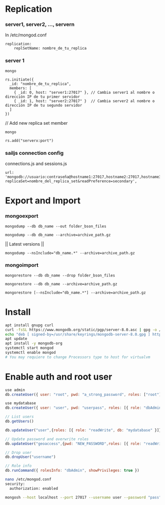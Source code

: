 # Replication
### server1, server2, ..., servern
In /etc/mongod.conf
```
replication:
    replSetName: nombre_de_tu_replica
```

### server 1
`mongo`

```
rs.initiate({
  _id: "nombre_de_tu_replica",
  members: [
    { _id: 0, host: "server1:27017" }, // Cambia server1 al nombre o dirección IP de tu primer servidor
    { _id: 1, host: "server2:27017" }  // Cambia server2 al nombre o dirección IP de tu segundo servidor
  ]
})
```

// Add new replica set member

`mongo`

`rs.add("serverx:port")`


### sailjs connection config
connections.js and sessions.js

```
url: 'mongodb://usuario:contraseña@hostname1:27017,hostname2:27017,hostname3:27017/base_de_datos?replicaSet=nombre_del_replica_set&readPreference=secondary',
```


# Export and Import

### mongoexport
`mongodump --db db_name --out folder_bson_files`

`mongodump --db db_name --archive=archive_path.gz`

 || Latest versions ||


`mongodump --nsInclude="db_name.*" --archive=archive_path.gz`



### mongoimport
`mongorestore --db db_name --drop folder_bson_files`

`mongorestore --db db_name --archive=archive_path.gz`

`mongorestore [--nsInclude="db_name.*"] --archive=archive_path.gz`

# Install
```bash
apt install gnupg curl
curl -fsSL https://www.mongodb.org/static/pgp/server-8.0.asc | gpg -o /usr/share/keyrings/mongodb-server-8.0.gpg --dearmor
echo "deb [ signed-by=/usr/share/keyrings/mongodb-server-8.0.gpg ] http://repo.mongodb.org/apt/debian bookworm/mongodb-org/8.0 main" | tee /etc/apt/sources.list.d/mongodb-org-8.0.list
apt update
apt install -y mongodb-org
systemctl start mongod
systemctl enable mongod
# You may requiere to change Processors type to host for virtualvm
```

# Enable auth and root user
```javascript
use admin
db.createUser({ user: "root", pwd: "a_strong_password", roles: ["root"]})

use mydatabase
db.createUser({ user: "user", pwd: "userpass", roles: [{ role: "dbAdmin", db: "mydatabase" }, { role: "readWrite", db: "mydatabase" } ]})

// List users
db.getUsers()

db.updateUser("user",{roles: [{ role: "readWrite", db: "mydatabase" }]})  // Overwrite all roles

// Update password and overwrite roles
db.updateUser("geoaccess",{pwd: "NEW_PASSWORD",roles: [{ role: "readWrite", db: "geoaccessdb" }]})

// Drop user
db.dropUser("username")

// Role info
db.runCommand({ rolesInfo: "dbAdmin", showPrivileges: true })

```

```bash
nano /etc/mongod.conf
security:
  authorization: enabled
```
```bash
mongosh --host localhost --port 27017 --username user --password "pass" --authenticationDatabase admin
```